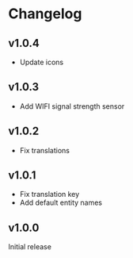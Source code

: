# Changelog

## v1.0.4

- Update icons

## v1.0.3

- Add WIFI signal strength sensor

## v1.0.2

- Fix translations

## v1.0.1

- Fix translation key
- Add default entity names

## v1.0.0

Initial release
